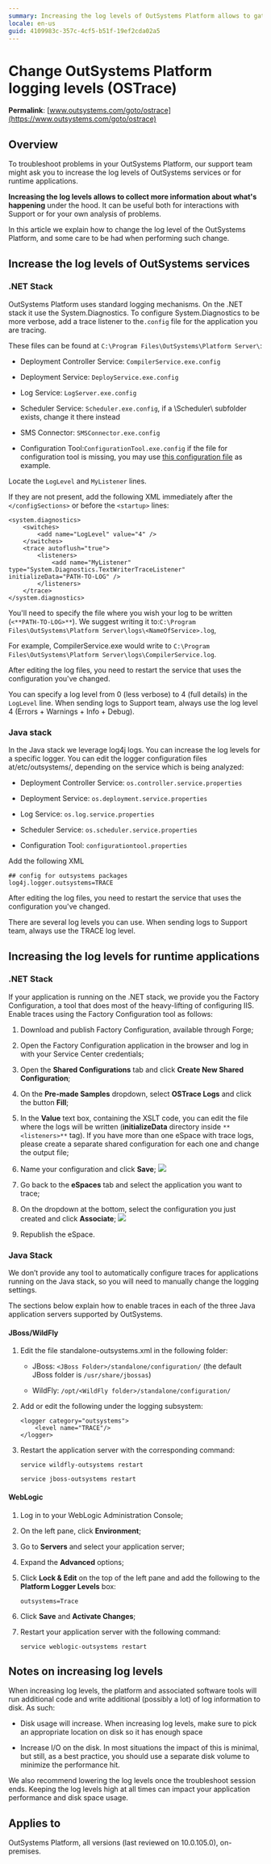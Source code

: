 ```yaml
---
summary: Increasing the log levels of OutSystems Platform allows to gather more information about what's happening under the hood. Check here how to do it.
locale: en-us
guid: 4109983c-357c-4cf5-b51f-19ef2cda02a5
---
```


# Change OutSystems Platform logging levels (OSTrace)

**Permalink**: [www.outsystems.com/goto/ostrace](https://www.outsystems.com/goto/ostrace)

## Overview

To troubleshoot problems in your OutSystems Platform, our support team might ask you to increase the log levels of OutSystems services or for runtime applications.

**Increasing the log levels allows to collect more information about what's happening** under the hood. It can be useful both for interactions with Support or for your own analysis of problems. 

In this article we explain how to change the log level of the OutSystems Platform, and some care to be had when performing such change.

## Increase the log levels of OutSystems services

### .NET Stack

OutSystems Platform uses standard logging mechanisms. On the .NET stack it use the System.Diagnostics. To configure System.Diagnostics to be more verbose, add a trace listener to the`.config` file for the application you are tracing. 

These files can be found at `C:\Program Files\OutSystems\Platform Server\`:

* Deployment Controller Service: `CompilerService.exe.config`

* Deployment Service: `DeployService.exe.config`

* Log Service: `LogServer.exe.config`

* Scheduler Service: `Scheduler.exe.config`, if a \Scheduler\ subfolder exists, change it there instead

* SMS Connector: `SMSConnector.exe.config`

* Configuration Tool:`ConfigurationTool.exe.config`
if the file for configuration tool is missing, you may use [this configuration file](https://success.outsystems.com/@api/deki/files/4019/ConfigurationTool.exe.config?revision=1) as example.

Locate the `LogLevel` and `MyListener` lines.

If they are not present, add the following XML immediately after the `</configSections>` or before the `<startup>` lines:

```
<system.diagnostics>
    <switches>                                                                                               
        <add name="LogLevel" value="4" />                                                                       
    </switches>                                                                                             
    <trace autoflush="true">                                                                                 
        <listeners>                                                                                              
            <add name="MyListener" type="System.Diagnostics.TextWriterTraceListener" initializeData="PATH-TO-LOG" /> 
        </listeners>                                                                                             
    </trace>                                                                                                 
</system.diagnostics>                                                                                    
```
 
You'll need to specify the file where you wish your log to be written (`<**PATH-TO-LOG>**`). We suggest writing it to:`C:\Program Files\OutSystems\Platform Server\logs\<NameOfService>.log`,

For example, CompilerService.exe would write to `C:\Program Files\OutSystems\Platform Server\logs\CompilerService.log`.

After editing the log files, you need to restart the service that uses the configuration you've changed.

You can specify a  log level from 0 (less verbose) to 4 (full details) in the `LogLevel` line. When sending logs to Support team, always use the log level 4 (Errors + Warnings + Info + Debug).

### Java stack

In the Java stack we leverage log4j logs. You can increase the log levels for a specific logger. You can edit the logger configuration files at/etc/outsystems/, depending on the service which is being analyzed:

* Deployment Controller Service: `os.controller.service.properties`

* Deployment Service: `os.deployment.service.properties`

* Log Service: `os.log.service.properties`

* Scheduler Service: `os.scheduler.service.properties`

* Configuration Tool: `configurationtool.properties`

Add the following XML 

```
## config for outsystems packages
log4j.logger.outsystems=TRACE 
```

After editing the log files, you need to restart the service that uses the configuration you've changed.

There are several log levels you can use. When sending logs to Support team, always use the TRACE log level.

## Increasing the log levels for runtime applications

### .NET Stack

If your application is running on the .NET stack, we provide you the Factory Configuration, a tool that does most of the heavy-lifting of configuring IIS. Enable traces using the Factory Configuration tool as follows:

1. Download and publish Factory Configuration, available through Forge;

2. Open the Factory Configuration application in the browser and log in with your Service Center credentials;

3. Open the **Shared Configurations** tab and click **Create New Shared Configuration**;

4. On the **Pre-made Samples** dropdown, select **OSTrace Logs** and click the button **Fill**;

5. In the **Value** text box, containing the XSLT code, you can edit the file where the logs will be written (**initializeData** directory inside `**<listeners>**` tag). If you have more than one eSpace with trace logs, please create a separate shared configuration for each one and change the output file;

6. Name your configuration and click **Save**;
    ![](images/change-logging-levels_0.png)

7. Go back to the **eSpaces** tab and select the application you want to trace;

8. On the dropdown at the bottom, select the configuration you just created and click **Associate**;
    ![](images/change-logging-levels_1.png)

9. Republish the eSpace.

### Java Stack

We don’t provide any tool to automatically configure traces for applications running on the Java stack, so you will need to manually change the logging settings.

The sections below explain how to enable traces in each of the three Java application servers supported by OutSystems.

#### JBoss/WildFly

1. Edit the file standalone-outsystems.xml in the following folder:

    * JBoss: `<JBoss Folder>/standalone/configuration/` (the default JBoss folder is `/usr/share/jbossas`)

    * WildFly: `/opt/<WildFly folder>/standalone/configuration/`

2. Add or edit the following under the logging subsystem:

    ```
    <logger category="outsystems">
        <level name="TRACE"/>          
    </logger>     
    ```                 

3. Restart the application server with the corresponding command:

   `service wildfly-outsystems restart`

   `service jboss-outsystems restart`

#### WebLogic

1. Log in to your WebLogic Administration Console;

2. On the left pane, click **Environment**;

3. Go to **Servers** and select your application server;

4. Expand the **Advanced** options;

5. Click **Lock & Edit** on the top of the left pane and add the following to the **Platform Logger Levels** box:

    `outsystems=Trace`

6. Click **Save** and **Activate Changes**;

7. Restart your application server with the following command:

    `service weblogic-outsystems restart`

## Notes on increasing log levels

When increasing log levels, the platform and associated software tools will run additional code and write additional (possibly a lot) of log information to disk. As such:

* Disk usage will increase. When increasing log levels, make sure to pick an appropriate location on disk so it has enough space

* Increase I/O on the disk. In most situations the impact of this is minimal, but still, as a best practice, you should use a separate disk volume to minimize the performance hit.

We also recommend lowering the log levels once the troubleshoot session ends. Keeping the log levels high at all times can impact your application performance and disk space usage. 

## Applies to

OutSystems Platform, all versions (last reviewed on 10.0.105.0), on-premises.

